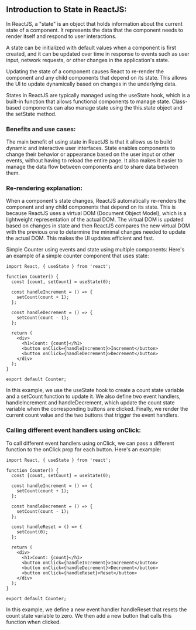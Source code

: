 ## Introduction to State in ReactJS:

In ReactJS, a "state" is an object that holds information about the current state of a component. It represents the data that the component needs to render itself and respond to user interactions.

A state can be initialized with default values when a component is first created, and it can be updated over time in response to events such as user input, network requests, or other changes in the application's state.

Updating the state of a component causes React to re-render the component and any child components that depend on its state. This allows the UI to update dynamically based on changes in the underlying data.

States in ReactJS are typically managed using the useState hook, which is a built-in function that allows functional components to manage state. Class-based components can also manage state using the this.state object and the setState method.
 
### Benefits and use cases:
The main benefit of using state in ReactJS is that it allows us to build dynamic and interactive user interfaces. State enables components to change their behavior or appearance based on the user input or other events, without having to reload the entire page. It also makes it easier to manage the data flow between components and to share data between them.

### Re-rendering explanation:
When a component's state changes, ReactJS automatically re-renders the component and any child components that depend on its state. This is because ReactJS uses a virtual DOM (Document Object Model), which is a lightweight representation of the actual DOM. The virtual DOM is updated based on changes in state and then ReactJS compares the new virtual DOM with the previous one to determine the minimal changes needed to update the actual DOM. This makes the UI updates efficient and fast.

Simple Counter using events and state using multiple components:
Here's an example of a simple counter component that uses state:

```
import React, { useState } from 'react';

function Counter() {
  const [count, setCount] = useState(0);

  const handleIncrement = () => {
    setCount(count + 1);
  };

  const handleDecrement = () => {
    setCount(count - 1);
  };

  return (
    <div>
      <h1>Count: {count}</h1>
      <button onClick={handleIncrement}>Increment</button>
      <button onClick={handleDecrement}>Decrement</button>
    </div>
  );
}

export default Counter;
```

In this example, we use the useState hook to create a count state variable and a setCount function to update it. We also define two event handlers, handleIncrement and handleDecrement, which update the count state variable when the corresponding buttons are clicked. Finally, we render the current count value and the two buttons that trigger the event handlers.

### Calling different event handlers using onClick:
To call different event handlers using onClick, we can pass a different function to the onClick prop for each button. Here's an example:

```
import React, { useState } from 'react';

function Counter() {
  const [count, setCount] = useState(0);

  const handleIncrement = () => {
    setCount(count + 1);
  };

  const handleDecrement = () => {
    setCount(count - 1);
  };

  const handleReset = () => {
    setCount(0);
  };

  return (
    <div>
      <h1>Count: {count}</h1>
      <button onClick={handleIncrement}>Increment</button>
      <button onClick={handleDecrement}>Decrement</button>
      <button onClick={handleReset}>Reset</button>
    </div>
  );
}

export default Counter;
```

In this example, we define a new event handler handleReset that resets the count state variable to zero. We then add a new button that calls this function when clicked.